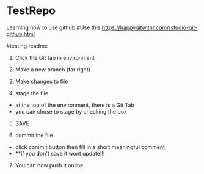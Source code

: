 # TestRepo
Learning how to use github
#Use this https://happygitwithr.com/rstudio-git-github.html

#testing readme

1. Click the Git tab in environment

2. Make a new branch (far right)

3. Make changes to file

4. stage the file
  - at the top of the environment, there is a Git Tab
  - you can chose to stage by checking the box

5. SAVE

6. commit the file
  - click commit button then fill in a short meaningful comment
  - **if you don't save it wont update!!!

7. You can now push it online